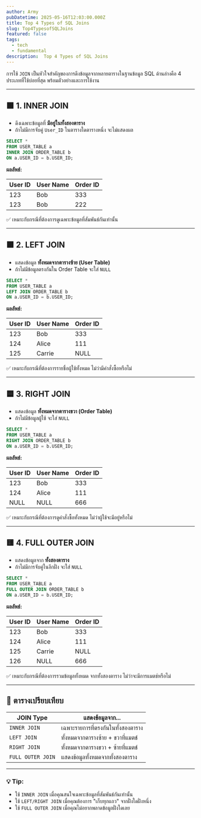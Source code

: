 ```yaml
---
author: Army
pubDatetime: 2025-05-16T12:03:00.000Z
title: Top 4 Types of SQL Joins
slug: Top4TypesofSQLJoins
featured: false
tags:
  - tech
  - fundamental
description:  Top 4 Types of SQL Joins
---
```


การใช้ `JOIN` เป็นหัวใจสำคัญของการดึงข้อมูลจากหลายตารางในฐานข้อมูล SQL ด้านล่างคือ 4 ประเภทที่ใช้บ่อยที่สุด พร้อมตัวอย่างและการใช้งาน

---

## 🟩 1. INNER JOIN
- ดึงเฉพาะข้อมูลที่ **มีอยู่ในทั้งสองตาราง**
- ถ้าไม่มีการจับคู่ `User_ID` ในตารางใดตารางหนึ่ง จะไม่แสดงผล

```sql
SELECT *
FROM USER_TABLE a
INNER JOIN ORDER_TABLE b
ON a.USER_ID = b.USER_ID;
```

**ผลลัพธ์:**

| User ID | User Name | Order ID |
|---------|-----------|----------|
| 123     | Bob       | 333      |
| 123     | Bob       | 222      |

✅ เหมาะกับกรณีที่ต้องการดูเฉพาะข้อมูลที่สัมพันธ์กันเท่านั้น

---

## 🟪 2. LEFT JOIN
- แสดงข้อมูล **ทั้งหมดจากตารางซ้าย (User Table)**
- ถ้าไม่มีข้อมูลตรงกันใน Order Table จะใส่ `NULL`

```sql
SELECT *
FROM USER_TABLE a
LEFT JOIN ORDER_TABLE b
ON a.USER_ID = b.USER_ID;
```

**ผลลัพธ์:**

| User ID | User Name | Order ID |
|---------|-----------|----------|
| 123     | Bob       | 333      |
| 124     | Alice     | 111      |
| 125     | Carrie    | NULL     |

✅ เหมาะกับกรณีที่ต้องการรายชื่อผู้ใช้ทั้งหมด ไม่ว่ามีคำสั่งซื้อหรือไม่

---

## 🟦 3. RIGHT JOIN
- แสดงข้อมูล **ทั้งหมดจากตารางขวา (Order Table)**
- ถ้าไม่มีข้อมูลผู้ใช้ จะใส่ `NULL`

```sql
SELECT *
FROM USER_TABLE a
RIGHT JOIN ORDER_TABLE b
ON a.USER_ID = b.USER_ID;
```

**ผลลัพธ์:**

| User ID | User Name | Order ID |
|---------|-----------|----------|
| 123     | Bob       | 333      |
| 124     | Alice     | 111      |
| NULL    | NULL      | 666      |

✅ เหมาะกับกรณีที่ต้องการดูคำสั่งซื้อทั้งหมด ไม่ว่าผู้ใช้จะมีอยู่หรือไม่

---

## 🟨 4. FULL OUTER JOIN
- แสดงข้อมูลจาก **ทั้งสองตาราง**
- ถ้าไม่มีการจับคู่ในอีกฝั่ง จะใส่ `NULL`

```sql
SELECT *
FROM USER_TABLE a
FULL OUTER JOIN ORDER_TABLE b
ON a.USER_ID = b.USER_ID;
```

**ผลลัพธ์:**

| User ID | User Name | Order ID |
|---------|-----------|----------|
| 123     | Bob       | 333      |
| 124     | Alice     | 111      |
| 125     | Carrie    | NULL     |
| 126     | NULL      | 666      |

✅ เหมาะกับกรณีที่ต้องการรวมข้อมูลทั้งหมด จากทั้งสองตาราง ไม่ว่าจะมีการแมตช์หรือไม่

---

## 📌 ตารางเปรียบเทียบ

| JOIN Type        | แสดงข้อมูลจาก...                   |
|------------------|-------------------------------------|
| `INNER JOIN`     | เฉพาะรายการที่ตรงกันในทั้งสองตาราง  |
| `LEFT JOIN`      | ทั้งหมดจากตารางซ้าย + ขวาที่แมตช์  |
| `RIGHT JOIN`     | ทั้งหมดจากตารางขวา + ซ้ายที่แมตช์  |
| `FULL OUTER JOIN`| แสดงข้อมูลทั้งหมดจากทั้งสองตาราง |

---

### 💡 Tip:
- ใช้ `INNER JOIN` เมื่อคุณสนใจเฉพาะข้อมูลที่สัมพันธ์กันเท่านั้น
- ใช้ `LEFT/RIGHT JOIN` เมื่อคุณต้องการ "เก็บทุกแถว" จากฝั่งใดฝั่งหนึ่ง
- ใช้ `FULL OUTER JOIN` เมื่อคุณไม่อยากพลาดข้อมูลฝั่งใดเลย